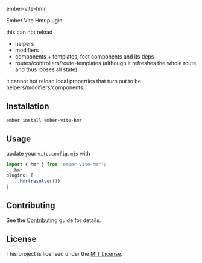 ember-vite-hmr

Ember Vite Hmr plugin.

this can hot reload

- helpers
- modifiers
- components + templates, fcct components and its deps
- routes/controllers/route-templates (although it refreshes the whole route and thus looses all state)

it cannot hot reload local properties that turn out to be helpers/modifiers/components.

## Installation

```
ember install ember-vite-hmr
```

## Usage

update your `vite.config.mjs` with

```js
import { hmr } from 'ember-vite-hmr';
...hmr
plugins: [
  ...hmr(resolver())
]
```

## Contributing

See the [Contributing](CONTRIBUTING.md) guide for details.

## License

This project is licensed under the [MIT License](LICENSE.md).
